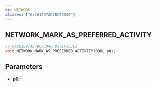 ```yaml
---
ns: NETWORK
aliases: ["0x261E97AD7BCF3D40"]
---
```

## NETWORK_MARK_AS_PREFERRED_ACTIVITY

```c
// 0x261E97AD7BCF3D40 0x7EF353E1
void NETWORK_MARK_AS_PREFERRED_ACTIVITY(BOOL p0);
```


## Parameters
* **p0**: 


